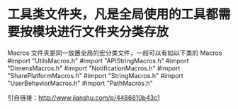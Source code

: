 #  工具类文件夹，凡是全局使用的工具都需要按模块进行文件夹分类存放



Macros 文件夹是同一放置全局的宏分类文件，一般可以有如以下类的 Macros
#import "UtilsMacros.h"
#import "APIStringMacros.h"
#import "DimensMacros.h"
#import "NotificationMacros.h"
#import "SharePlatformMacros.h"
#import "StringMacros.h"
#import "UserBehaviorMacros.h"
#import "PathMacros.h"

引自链接：http://www.jianshu.com/p/4486810b43c1

